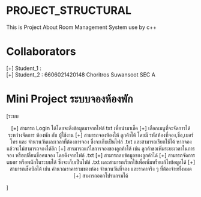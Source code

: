# PROJECT_STRUCTURAL
This is Project About Room Management System
use by c++ 

# Collaborators
[+] Student_1 :  <br>
[+] Student_2 : 6606021420148 Choritros Suwansoot SEC A 


# Mini Project ระบบจองห้องพัก
[ระบบ

<p align="center">
[+] สามารถ Login ได้โดยจะดึงข้อมูลมาจากไฟล์ txt เพื่อนำมาเช็ค 
[+] เลือกเมนูที่จะจัดการได้ ระหว่างจัดการ ห้องพัก กับ ผู้ใช้งาน
[+] สามารถจองห้องให้ ลูกค้าได้ โดยมี รหัสห้องที่จอง,ชื่อ,เบอร์โทร และ จำนวนวันเเละเวลาที่ต้องการจอง ซึ่งจะเก็บเป็นไฟล์ .txt เเละสามารถเรียกใช้ได้ หากจองแล้วจะไม่สามารถจองได้อีก
[+] สารมารถแก้ไขการจองของลูกค้าได้ เช่น ลูกค้าขอเพิ่มระยะเวลาในการจอง หรือเปลี่ยนชื่อคนจอง โดยดึงจากไฟล์ .txt
[+] สามารถลบข้อมูลของลูกค้าได้
[+] สามารถจัดการ user หรือพนักในระบบได้ ซึ่งจะเก็บเป็นไฟล์ .txt เเละสามารถเรียกใช้เพื่อเพิ่มหรือเเก้ไขข้อมูลได้
[+] สามารถเช็คบิลได้ เช่น คำนวณราคารวมของห้อง จำนวนวันที่จอง และราคาจริง ๆ ที่ต้องจ่ายทั้งหมด
[+] สามารถออกโปรแกรมได้
</p>


]
